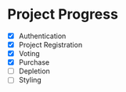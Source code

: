 # Project Progress

- [x] Authentication
- [x] Project Registration
- [x] Voting
- [x] Purchase
- [ ] Depletion
- [ ] Styling
